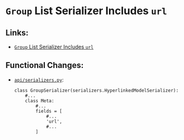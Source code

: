 # `Group` List Serializer Includes `url`

## Links:
* [`Group` List Serializer Includes `url`](https://github.com/brucestull/three-d-print-tracker/issues/51)

## Functional Changes:
* [`api/serializers.py`](../api/serializers.py):
    ```
    class GroupSerializer(serializers.HyperlinkedModelSerializer):
        #...
        class Meta:
            #...
            fields = [
                #...
                'url',
                #...
            ]
    ```